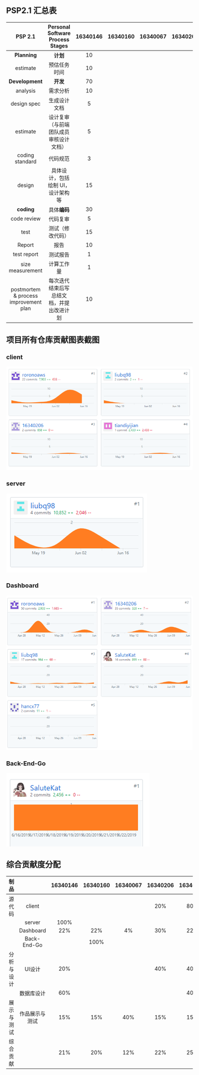 ## PSP2.1 汇总表  
  
| PSP 2.1 | Personal Software Process Stages	 | 16340146  | 16340160	  | 16340067  | 16340206  | 16340162  |  
| :---------------: | :---------------: | :------: | :------: | :------: | :------: | :------: |   
|  **Planning**   |     **计划**       | 10 |  |  |  |  |  
|  estimate   |    预估任务时间        | 10 |  |  |  |  |  
|  **Development**   |      **开发**      | 70 |  |  |  |  
|   analysis  |    需求分析        | 10 |  |  |  |  |  
|  design spec   |     生成设计文档       | 5 |  |  |  |  |  
| estimate    |      设计复审（与前端团队成员审核设计文档）      | 5 |  |  |  |  |  
|  coding standard   |      代码规范      | 3 |  |  |  |  |  
|   design  |     具体设计，包括绘制 UI，设计架构等       | 15 |  |  |  |  |   
|  **coding**   |    具体**编码**        | 30 |  |  |  |  |  
|  code review   |     代码复审       | 5 |  |  |  |  |  
|  test   |     测试（修改代码）       | 15 |  |  |  |  |  
|  Report   |     报告       | 10 |  |  |  |  |  
|  test report   |     测试报告       | 1 |  |  |  |  |  
|  size measurement   |       计算工作量     | 1 |  |  |  |  |  
|   postmortem & process improvement plan  |    每次迭代结束后写总结文档，并提出改进计划        | 10 |  |  |  |  |  

## 项目所有仓库贡献图表截图
### client
![](image/client.PNG)

### server
![](image/server.PNG)

### Dashboard
![](image/dashboard.PNG)


### Back-End-Go
![](image/backgo.PNG)


## 综合贡献度分配  
  
| 制品 | 	 | 16340146  | 16340160	  | 16340067  | 16340206  | 16340162  |  
| :---------------: | :---------------: | :------: | :------: | :------: | :------: | :------: |   
|  源代码   |     client       |  |  |  | 20% | 80% |  
|     |     server       | 100% |  |  |  |  |  
|     |     Dashboard       | 22% | 22% | 4% | 30% | 22% |  
|     |     Back-End-Go       |  | 100% |  |  |  |  
|   分析与设计 |     UI设计        | 20% |  |  | 40% | 40% |  
|     |     数据库设计       | 60% |  |  |  | 40% |  
|  展示与测试   |       作品展示与测试     | 15% | 15% | 40% | 15% | 15% |  
|  综合贡献   |            | 21% | 20% | 12% | 22% | 25% |  
